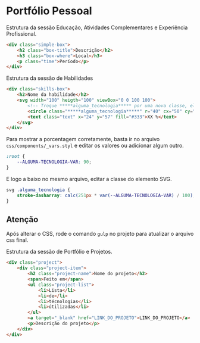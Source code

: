 # Portfólio Pessoal

Estrutura da sessão Educação, Atividades Complementares e Experiência Profissional.

```html
<div class="simple-box">
    <h2 class="box-title">Descrição</h2>
    <h3 class="box-where">Local</h3>
    <p class="time">Período</p>
</div>
```

Estrutura da sessão de Habilidades
```html
<div class="skills-box">
    <h2>Nome da habilidade</h2>
    <svg width="100" heigth="100" viewBox="0 0 100 100">
        <!-- Troque *****alguma_tecnologia***** por uma nova classe, ela é necessária para calcular a porcentagem. -->
        <circle class="*****alguma_tecnologia*****" r="40" cx="50" cy="50" fill="transparent" stroke="#333" stroke-width="8"/>
        <text class="text" x="24" y="57" fill="#333">XX %</text>
    </svg>
</div>
```

Para mostrar a porcentagem corretamente, basta ir no arquivo `css/components/_vars.styl` e editar os valores ou adicionar algum outro.

```css
:root {
	--ALGUMA-TECNOLOGIA-VAR: 90;
}
```

E logo a baixo no mesmo arquivo, editar a classe do elemento SVG.

```css
svg .alguma_tecnologia {
	stroke-dasharray: calc(251px * var(--ALGUMA-TECNOLOGIA-VAR) / 100);
}
```

## Atenção
Após alterar o CSS, rode o comando `gulp` no projeto para atualizar o arquivo css final.

Estrutura da sessão de Portfólio e Projetos.
```html
<div class="project">
    <div class="project-item">
        <h2 class="project-name">Nome do projeto</h2>
        <span>Feito em</span>
        <ul class="project-list">
            <li>Lista</li>
            <li>de</li>
            <li>técnologias</li>
            <li>útilizadas</li>
        </ul>
        <a target="_blank" href="LINK_DO_PROJETO">LINK_DO_PROJETO</a>
        <p>Descrição do projeto</p>
    </div>
</div>
```